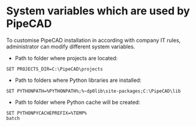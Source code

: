 # System variables which are used by PipeCAD 

To customise PipeCAD installation in according with company IT rules, administrator can modify different system variables.

* Path to folder where projects are located:
```batch
SET PROJECTS_DIR=C:\PipeCAD\projects
```

* Path to folders where Python libraries are installed:
```batch
SET PYTHONPATH=%PYTHONPATH%;%~dp0lib\site-packages;C:\PipeCAD\lib
```

* Path to folder where Python cache will be created:
```batch
SET PYTHONPYCACHEPREFIX=%TEMP%
batch
